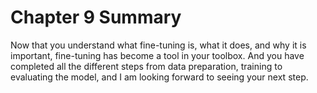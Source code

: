 # Chapter 9 Summary

Now that you understand what fine-tuning is, what it does, and why it is important, fine-tuning has become a tool in your toolbox. And you have completed all the different steps from data preparation, training to evaluating the model, and I am looking forward to seeing your next step.
